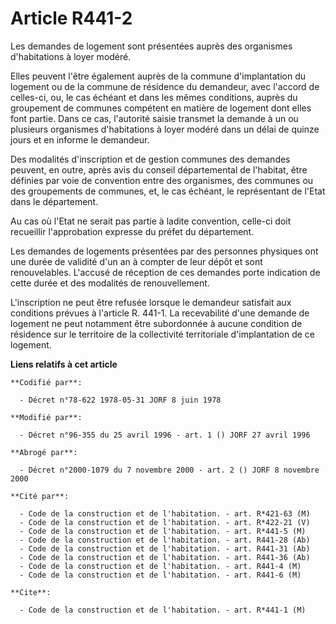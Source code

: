 # Article R441-2

Les demandes de logement sont présentées auprès des organismes d'habitations à loyer modéré.

Elles peuvent l'être également auprès de la commune d'implantation du logement ou de la commune de résidence du demandeur,
avec l'accord de celles-ci, ou, le cas échéant et dans les mêmes conditions, auprès du groupement de communes compétent en
matière de logement dont elles font partie. Dans ce cas, l'autorité saisie transmet la demande à un ou plusieurs organismes
d'habitations à loyer modéré dans un délai de quinze jours et en informe le demandeur.

Des modalités d'inscription et de gestion communes des demandes peuvent, en outre, après avis du conseil départemental de
l'habitat, être définies par voie de convention entre des organismes, des communes ou des groupements de communes, et, le cas
échéant, le représentant de l'Etat dans le département.

Au cas où l'Etat ne serait pas partie à ladite convention, celle-ci doit recueillir l'approbation expresse du préfet du
département.

Les demandes de logements présentées par des personnes physiques ont une durée de validité d'un an à compter de leur dépôt et
sont renouvelables. L'accusé de réception de ces demandes porte indication de cette durée et des modalités de renouvellement.

L'inscription ne peut être refusée lorsque le demandeur satisfait aux conditions prévues à l'article R. 441-1. La
recevabilité d'une demande de logement ne peut notamment être subordonnée à aucune condition de résidence sur le territoire
de la collectivité territoriale d'implantation de ce logement.

**Liens relatifs à cet article**

	**Codifié par**:

	  - Décret n°78-622 1978-05-31 JORF 8 juin 1978

	**Modifié par**:

	  - Décret n°96-355 du 25 avril 1996 - art. 1 () JORF 27 avril 1996

	**Abrogé par**:

	  - Décret n°2000-1079 du 7 novembre 2000 - art. 2 () JORF 8 novembre 2000

	**Cité par**:

	  - Code de la construction et de l'habitation. - art. R*421-63 (M)
	  - Code de la construction et de l'habitation. - art. R*422-21 (V)
	  - Code de la construction et de l'habitation. - art. R*441-5 (M)
	  - Code de la construction et de l'habitation. - art. R441-28 (Ab)
	  - Code de la construction et de l'habitation. - art. R441-31 (Ab)
	  - Code de la construction et de l'habitation. - art. R441-36 (Ab)
	  - Code de la construction et de l'habitation. - art. R441-4 (M)
	  - Code de la construction et de l'habitation. - art. R441-6 (M)

	**Cite**:

	  - Code de la construction et de l'habitation. - art. R*441-1 (M)

